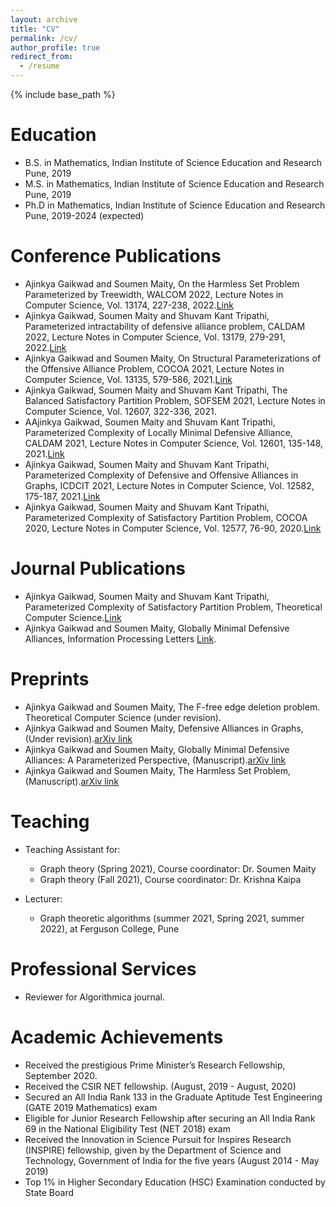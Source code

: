 ```yaml
---
layout: archive
title: "CV"
permalink: /cv/
author_profile: true
redirect_from:
  - /resume
---
```


{% include base_path %}

Education
======
* B.S. in Mathematics, Indian Institute of Science Education and Research Pune, 2019
* M.S. in Mathematics, Indian Institute of Science Education and Research Pune, 2019
* Ph.D in Mathematics, Indian Institute of Science Education and Research Pune, 2019-2024 (expected)

Conference Publications
==

* Ajinkya Gaikwad and Soumen Maity, On the Harmless Set Problem Parameterized by Treewidth, WALCOM 2022, Lecture Notes in Computer Science, Vol. 13174,  227-238, 2022.[Link](https://link.springer.com/chapter/10.1007/978-3-030-96731-4_19)
* Ajinkya Gaikwad, Soumen Maity and Shuvam Kant Tripathi, Parameterized intractability of defensive alliance problem, CALDAM 2022, Lecture Notes in Computer Science, Vol. 13179, 279-291, 2022.[Link](https://link.springer.com/chapter/10.1007/978-3-030-95018-7_22)
* Ajinkya Gaikwad and Soumen Maity, On Structural Parameterizations of the Offensive Alliance Problem, COCOA 2021, Lecture Notes in Computer Science, Vol. 13135, 579-586, 2021.[Link](https://link.springer.com/chapter/10.1007/978-3-030-92681-6_45)
* Ajinkya Gaikwad, Soumen Maity and Shuvam Kant Tripathi, The Balanced Satisfactory Partition Problem, SOFSEM 2021, Lecture Notes in Computer Science, Vol. 12607, 322-336, 2021. 
* AAjinkya Gaikwad, Soumen Maity and Shuvam Kant Tripathi, Parameterized Complexity of Locally Minimal Defensive Alliance, CALDAM 2021, Lecture Notes in Computer Science, Vol. 12601, 135-148, 2021.[Link](https://link.springer.com/chapter/10.1007/978-3-030-67731-2_23)
* Ajinkya Gaikwad, Soumen Maity and Shuvam Kant Tripathi, Parameterized Complexity of Defensive and Offensive Alliances in Graphs, ICDCIT 2021, Lecture Notes in Computer Science, Vol. 12582, 175-187, 2021.[Link](https://link.springer.com/chapter/10.1007/978-3-030-65621-8_11)
* Ajinkya Gaikwad, Soumen Maity and Shuvam Kant Tripathi, Parameterized Complexity of Satisfactory Partition Problem, COCOA 2020, Lecture Notes in Computer Science, Vol. 12577, 76-90, 2020.[Link](https://link.springer.com/chapter/10.1007/978-3-030-64843-5_6)

Journal Publications
==
* Ajinkya Gaikwad, Soumen Maity and Shuvam Kant Tripathi, Parameterized Complexity of Satisfactory Partition Problem, Theoretical Computer Science.[Link](https://www.sciencedirect.com/science/article/pii/S0304397522000391)
* Ajinkya Gaikwad and Soumen Maity, Globally Minimal Defensive Alliances, Information Processing Letters [Link](https://www.sciencedirect.com/science/article/abs/pii/S0020019022000102).

Preprints
==
* Ajinkya Gaikwad and Soumen Maity, The F-free edge deletion problem. Theoretical Computer Science (under revision).
* Ajinkya Gaikwad and Soumen Maity, Defensive Alliances in Graphs, (Under revision).[arXiv link](https://arxiv.org/abs/2111.05545)
* Ajinkya Gaikwad and Soumen Maity, Globally Minimal Defensive Alliances: A Parameterized Perspective, (Manuscript).[arXiv link](https://arxiv.org/abs/2202.02010)
* Ajinkya Gaikwad and Soumen Maity, The Harmless Set Problem, (Manuscript).[arXiv link](https://arxiv.org/abs/2111.06267)


Teaching
======
* Teaching Assistant for:
  * Graph theory (Spring 2021), Course coordinator: Dr. Soumen Maity
  * Graph theory (Fall 2021), Course coordinator: Dr. Krishna Kaipa

* Lecturer:
  * Graph theoretic algorithms (summer 2021, Spring 2021, summer 2022), at Ferguson College, Pune

Professional Services
======
* Reviewer for Algorithmica journal.

Academic Achievements
======
* Received the prestigious Prime Minister’s Research Fellowship, September 2020.
* Received the CSIR NET fellowship. (August, 2019 - August, 2020)
* Secured an All India Rank 133 in the Graduate Aptitude Test Engineering (GATE 2019 Mathematics) exam
* Eligible for Junior Research Fellowship after securing an All India Rank 69 in the National Eligibility Test (NET 2018) exam
* Received the Innovation in Science Pursuit for Inspires Research (INSPIRE) fellowship, given by the Department of Science and Technology, Government of India for the five years (August 2014 - May 2019)
* Top 1% in Higher Secondary Education (HSC) Examination conducted by State Board











  
